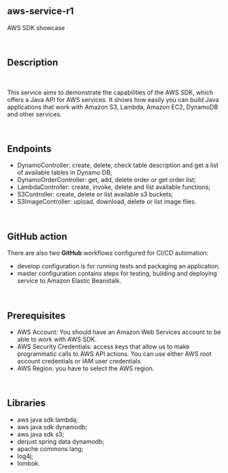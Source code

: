 ## aws-service-r1
AWS SDK showcase

<br/>

## Description

<br/>

This service aims to demonstrate the capabilities of the AWS SDK, which offers a Java API for AWS services.
It shows how easily  you can build Java applications that work with Amazon S3, Lambda, Amazon EC2, DynamoDB and other services.

<br/>

## Endpoints
- DynamoController:  create, delete, check table description and get a list of available tables in Dynamo DB;
- DynamoOrderController: get, add, delete order or get order list;
- LambdaController: create, invoke, delete and list available functions;
- S3Controller: create, delete or list available s3 buckets;
- S3ImageController: upload, download, delete or list image files.

<br/>

## GitHub action
There are also two **GitHub** workflows configured for CI/CD automation:
- develop configuration is for running tests and packaging an application.
- master configuration contains steps for testing, building and deploying service to Amazon Elastic Beanstalk. 

<br/>

## Prerequisites
- AWS Account: You should have an Amazon Web Services account to be able to work with AWS SDK.
- AWS Security Credentials: access keys that allow us to make programmatic calls to AWS API actions. You can use either AWS root account credentials or IAM user credentials.
- AWS Region: you have to select the AWS region.

<br/>

## Libraries
- aws java sdk lambda;
- aws java sdk dynamodb;
- aws java sdk s3;
- derjust spring data dynamodb;
- apache commons lang;
- log4j;
- lombok.